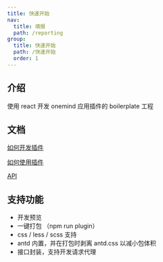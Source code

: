 ```yaml
---
title: 快速开始
nav:
  title: 填报
  path: /reporting
group:
  title: 快速开始
  path: /快速开始
  order: 1
---
```


## 介绍

使用 react 开发 onemind 应用插件的 boilerplate 工程

## 文档

[如何开发插件](/reporting/如何开发插件)

[如何使用插件](/reporting/如何使用插件)

[API](/reporting/API)

## 支持功能

* 开发预览
* 一键打包 （npm run plugin）
* css / less / scss 支持
* antd 内置，并在打包时剥离 antd.css 以减小包体积
* 接口封装，支持开发请求代理

